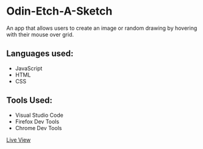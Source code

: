 # Odin-Etch-A-Sketch
An app that allows users to create an image or random drawing by hovering with their mouse over grid.

## Languages used:
* JavaScript
* HTML
* CSS

## Tools Used:
* Visual Studio Code
* Firefox Dev Tools
* Chrome Dev Tools

[Live View](https://marvinobig.github.io/projects/odin-etch-a-sketch/index.html)
